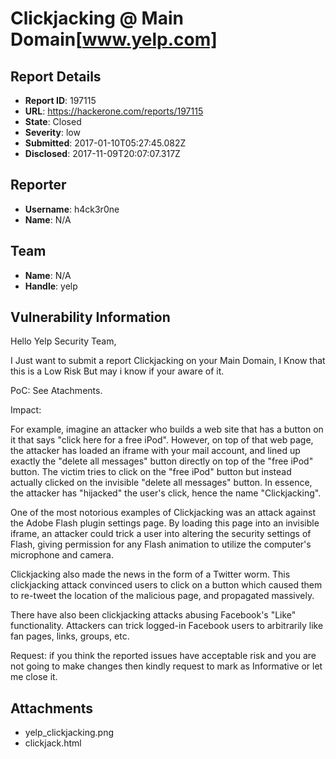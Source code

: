 # Clickjacking @ Main Domain[www.yelp.com]

## Report Details
- **Report ID**: 197115
- **URL**: https://hackerone.com/reports/197115
- **State**: Closed
- **Severity**: low
- **Submitted**: 2017-01-10T05:27:45.082Z
- **Disclosed**: 2017-11-09T20:07:07.317Z

## Reporter
- **Username**: h4ck3r0ne
- **Name**: N/A

## Team
- **Name**: N/A
- **Handle**: yelp

## Vulnerability Information
Hello Yelp Security Team, 

I Just want to submit a report Clickjacking on your Main Domain,
I Know that this is a Low Risk But may i know if your aware of it. 

PoC:
See Atachments.

Impact:

For example, imagine an attacker who builds a web site that has a button on it that says "click here for a free iPod". However, on top of that web page, the attacker has loaded an iframe with your mail account, and lined up exactly the "delete all messages" button directly on top of the "free iPod" button. The victim tries to click on the "free iPod" button but instead actually clicked on the invisible "delete all messages" button. In essence, the attacker has "hijacked" the user's click, hence the name "Clickjacking".

One of the most notorious examples of Clickjacking was an attack against the Adobe Flash plugin settings page. By loading this page into an invisible iframe, an attacker could trick a user into altering the security settings of Flash, giving permission for any Flash animation to utilize the computer's microphone and camera.

Clickjacking also made the news in the form of a Twitter worm. This clickjacking attack convinced users to click on a button which caused them to re-tweet the location of the malicious page, and propagated massively.

There have also been clickjacking attacks abusing Facebook's "Like" functionality. Attackers can trick logged-in Facebook users to arbitrarily like fan pages, links, groups, etc.

Request: if you think the reported issues have acceptable risk and you are not going to make changes then kindly request to mark as Informative or let me close it.

## Attachments
- yelp_clickjacking.png
- clickjack.html
